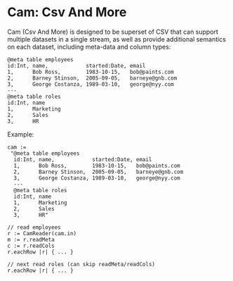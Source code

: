 # Cam: Csv And More

Cam (Csv And More) is designed to be superset of CSV that can support multiple
datasets in a single stream, as well as provide additional semantics on each
dataset, including meta-data and column types:

    @meta table employees
    id:Int, name,            started:Date, email
    1,      Bob Ross,        1983-10-15,   bob@paints.com
    2,      Barney Stinson,  2005-09-05,   barneye@gnb.com
    3,      George Costanza, 1989-03-10,   george@nyy.com
    ---
    @meta table roles
    id:Int, name
    1,      Marketing
    2,      Sales
    3,      HR

Example:

```fantom
cam :=
 "@meta table employees
  id:Int, name,            started:Date, email
  1,      Bob Ross,        1983-10-15,   bob@paints.com
  2,      Barney Stinson,  2005-09-05,   barneye@gnb.com
  3,      George Costanza, 1989-03-10,   george@nyy.com
  ---
  @meta table roles
  id:Int, name
  1,      Marketing
  2,      Sales
  3,      HR"

// read employees
r := CamReader(cam.in)
m := r.readMeta
c := r.readCols
r.eachRow |r| { ... }

// next read roles (can skip readMeta/readCols)
r.eachRow |r| { ... }
```

